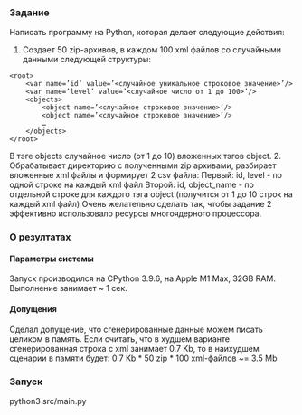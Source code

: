 ### Задание
Написать программу на Python, которая делает следующие действия:
1. Создает 50 zip-архивов, в каждом 100 xml файлов со случайными данными следующей структуры:
```
<root>
    <var name=’id’ value=’<случайное уникальное строковое значение>’/>
    <var name=’level’ value=’<случайное число от 1 до 100>’/>
    <objects>
        <object name=’<случайное строковое значение>’/>
        <object name=’<случайное строковое значение>’/>
        …
    </objects>
</root>
```

В тэге objects случайное число (от 1 до 10) вложенных тэгов object.
2. Обрабатывает директорию с полученными zip архивами, разбирает вложенные xml файлы и формирует 2 csv файла:
Первый: id, level - по одной строке на каждый xml файл
Второй: id, object_name - по отдельной строке для каждого тэга object (получится от 1 до 10 строк на каждый xml файл)
Очень желательно сделать так, чтобы задание 2 эффективно использовало ресурсы многоядерного процессора.

### О резултатах
#### Параметры системы
Запуск производился на СPython 3.9.6, на Apple M1 Max, 32GB RAM. Выполнение занимает ~ 1 сек.
#### Допущения
Сделал допущение, что сгенерированные данные можем писать целиком в память. 
Если считать, что в худшем варианте сгенерированная строка с xml занимает 0.7 Kb,
то в наихудшем сценарии в памяти будет: 0.7 Kb * 50 zip * 100 xml-файлов ~= 3.5 Mb

### Запуск
python3 src/main.py 
